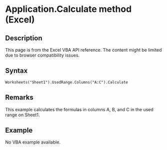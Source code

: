 # Application.Calculate method (Excel)

## Description
This page is from the Excel VBA API reference. The content might be limited due to browser compatibility issues.

## Syntax
```vba
Worksheets("Sheet1").UsedRange.Columns("A:C").Calculate
```

## Remarks
This example calculates the formulas in columns A, B, and C in the used range on Sheet1.

## Example
No VBA example available.
